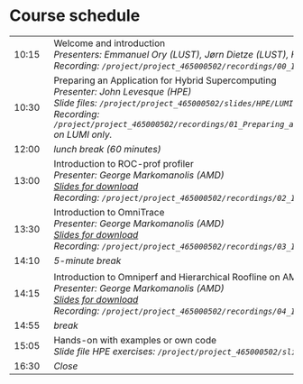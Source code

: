 # Course schedule


<table style="text-align: left;">
<tbody>
    <tr>
        <td>10:15&nbsp;&nbsp;</td>
        <td>Welcome and introduction<br>
        <em>Presenters: Emmanuel Ory (LUST), Jørn Dietze (LUST), Harvey Richardson (HPE)(</em>
        <br><em>Recording: <code>/project/project_465000502/recordings/00_Introduction.mp4</code> on LUMI only.</em>
        </td>
    </tr>
    <tr>
        <td>10:30</td>
        <td>Preparing an Application for Hybrid Supercomputing<br/>
        <em>Presenter: John Levesque (HPE)</em>
        <br/><em>Slide files: <code>/project/project_465000502/slides/HPE/LUMI WORKSHOP_FINAL.pdf</code> on LUMI only.</em>
        <br/><em>Recording: <code>/project/project_465000502/recordings/01_Preparing_an_Application_for_Hybrid_Supercomputing.mp4</code> on LUMI only.</em>
        </td>
    </tr>
    <tr>
        <td>12:00</td>
        <td><em>lunch break (60 minutes)</em>
        </td>
    </tr>
    <tr>
        <td>13:00</td>
        <td>Introduction to ROC-prof profiler<br/>
        <em>Presenter: George Markomanolis (AMD)</em>
        <br/><em><a href="../files/02_intro_rocprof.pdf">Slides for download</a></em>
        <br/><em>Recording: <code>/project/project_465000502/recordings/02_Intro_rocprof.mp4</code> on LUMI only.</em>
        </td>
    </tr>
    <tr>
        <td>13:30</td>
        <td>Introduction to OmniTrace<br/>
        <em>Presenter: George Markomanolis (AMD)</em>
        <br/><em><a href="../files/03_intro_omnitrace.pdf">Slides for download</a></em>
        <br/><em>Recording: <code>/project/project_465000502/recordings/03_Intro_OmniTrace.mp4</code> on LUMI only.</em>
        </td>
    </tr>
    <tr>
        <td>14:10</td>
        <td><em>5-minute break</em>
        </td>
    </tr>
    <tr>
        <td>14:15</td>
        <td>Introduction to Omniperf and Hierarchical Roofline on AMD Instinct<sup>TM</sup> MI200 GPUs<br/>
        <em>Presenter: George Markomanolis (AMD)</em>
        <br><em><a href="../files/04_intro_omniperf_roofline.pdf">Slides for download</a></em>
        <br><em>Recording: <code>/project/project_465000502/recordings/04_Intro_OmniPerf.mp4</code> on LUMI only.</em>
        </td>
    </tr>
    <tr>
        <td>14:55</td>
        <td><em>break</em>
        </td>
    </tr>
    <tr>
        <td>15:05</td>
        <td>Hands-on with examples or own code
        <br/><em>Slide file HPE exercises: <code>/project/project_465000502/slides/HPE/Exercises.pdf</code> on LUMI only.</em>
        </td>
    </tr> 
    <tr>
        <td>16:30</td>
        <td><em>Close</em>
        </td>
    </tr>
</tbody>
</table>
